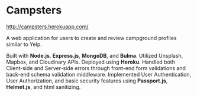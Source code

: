 # Campsters

http://campsters.herokuapp.com/

A web application for users to create and review campground profiles similar to Yelp.

Built with **Node.js**, **Express.js**, **MongoDB**, and **Bulma**.
Utilized Unsplash, Mapbox, and Cloudinary APIs. Deployed using **Heroku**.
Handled both Client-side and Server-side errors through front-end form validations and back-end schema validation middleware.
Implemented User Authentication, User Authorization, and basic security features using **Passport.js**, **Helmet.js**, and html sanitizing.
